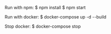 Run with npm:
$ npm install
$ npm start

Run with docker:
$ docker-compose up -d --build

Stop docker:
$ docker-compose stop